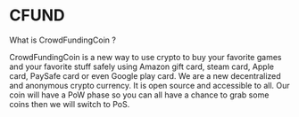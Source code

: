 # CFUND

What is CrowdFundingCoin ?

CrowdFundingCoin  is a new way to use crypto to buy your favorite games and your favorite stuff safely using Amazon gift card, steam card, Apple card, PaySafe card or even Google play card.
We are a new decentralized and anonymous crypto currency. It is open source and accessible to all. Our coin will have a PoW phase so you can all have a chance to grab some coins then we will switch to PoS.
